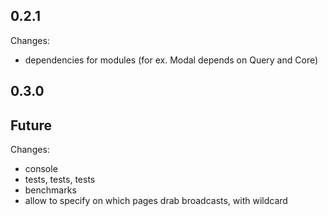 ## 0.2.1
Changes:
* dependencies for modules (for ex. Modal depends on Query and Core)

## 0.3.0

## Future
Changes:
* console
* tests, tests, tests
* benchmarks
* allow to specify on which pages drab broadcasts, with wildcard
